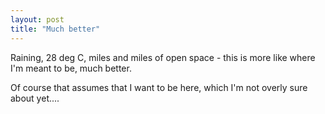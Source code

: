 ```yaml
---
layout: post
title: "Much better"
---
```

Raining, 28 deg C, miles and miles of open space - this is more like where I'm
meant to be, much better.

Of course that assumes that I want to be here, which I'm not overly sure about
yet....

